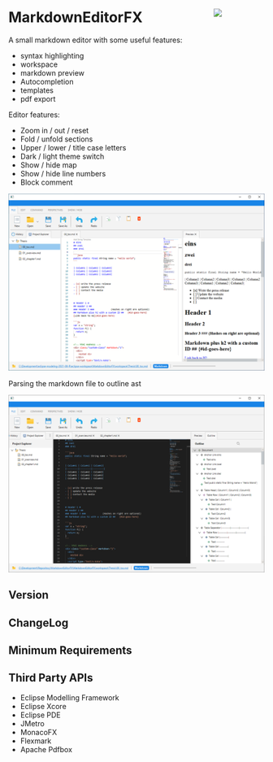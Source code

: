 # MarkdownEditorFX <a href="https://foojay.io/today/works-with-openjdk"><img align="right" src="https://github.com/foojayio/badges/raw/main/works_with_openjdk/Works-with-OpenJDK.png" width="100"></a>
A small markdown editor with some useful features:
* syntax highlighting
* workspace
* markdown preview
* Autocompletion
* templates
* pdf export

Editor features:
* Zoom in / out / reset
* Fold / unfold sections
* Upper / lower / title case letters
* Dark / light theme switch
* Show / hide map
* Show / hide line numbers
* Block comment 

![Application](https://github.com/chqu1012/MarkdownEditorFX/blob/main/MarkdownEditorFX/resources/01_app.png)  

Parsing the markdown file to outline ast

![Outline](https://github.com/chqu1012/MarkdownEditorFX/blob/main/MarkdownEditorFX/resources/02_outline.png)  

## Version

## ChangeLog

## Minimum Requirements

## Third Party APIs
* Eclipse Modelling Framework
* Eclipse Xcore
* Eclipse PDE
* JMetro
* MonacoFX
* Flexmark
* Apache Pdfbox
